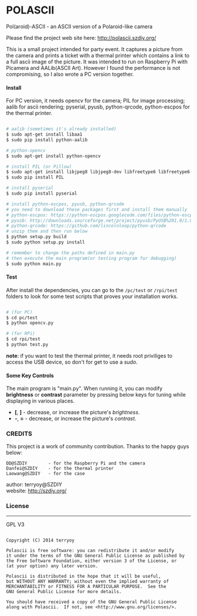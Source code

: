 POLASCII 
========

Pol(aroid)-ASCII - an ASCII version of a Polaroid-like camera

Please find the project web site here:
http://polascii.szdiy.org/

This is a small project intended for party event. It captures a picture from the camera and prints a ticket with a thermal printer which contains a link to a full ascii image of the picture. It was intended to run on Raspberry Pi with Picamera and AALib(ASCII Art). However I found the performance is not compromising, so I also wrote a PC version together. 

#### Install

For PC version, it needs opencv for the camera; PIL for image processing; aalib for ascii rendering; pyserial, pyusb, python-qrcode, python-escpos for the thermal printer.

```bash

# aalib (sometimes it's already installed)
$ sudo apt-get install libaa1
$ sudo pip install python-aalib

# python-opencv
$ sudo apt-get install python-opencv

# install PIL (or Pillow)
$ sudo apt-get install libjpeg8 libjpeg8-dev libfreetype6 libfreetype6-dev zlib1g-dev
$ sudo pip install PIL

# install pyserial
$ sudo pip install pyserial

# install python-escpos, pyusb, python-qrcode
# you need to download these packages first and install them manually
# python-escpos: https://python-escpos.googlecode.com/files/python-escpos-1.0-1.zip
# pyusb: http://downloads.sourceforge.net/project/pyusb/PyUSB%201.0/1.0.0-beta-1/pyusb-1.0.0b1.zip
# python-qrcode: https://github.com/lincolnloop/python-qrcode
# unzip them and then run below
$ python setup.py build
$ sudo python setup.py install

# remember to change the paths defined in main.py
# then execute the main program(or testing program for debugging)
$ sudo python main.py

```

#### Test

After install the dependencies, you can go to the ```/pc/test``` or ```/rpi/test``` folders to look for some test scripts that proves your installation works.

``` bash

# (for PC) 
$ cd pc/test
$ python opencv.py

# (for RPi)
$ cd rpi/test
$ python test.py

```

**note**: if you want to test the thermal printer, it needs root priviliges to access the USB device, so don't for get to use a _sudo_.

#### Some Key Controls

The main program is "main.py". When running it, you can modify **brightness** or **contrast** parameter by pressing below keys for tuning while displaying in various places.

 * **[**, **]** - decrease, or increase the picture's _brightness_.
 * **-**, **=** - decrease, or increase the picture's _contrast_.

### CREDITS

This project is a work of community contribution. Thanks to the happy guys below:

    DD@SZDIY		- for the Raspberry Pi and the camera
    Danfei@SZDIY	- for the thermal printer
    Laowang@SZDIY	- for the case

author: terryoy@SZDIY  
website: http://szdiy.org/


### License
--------------

GPL V3

```text

Copyright (C) 2014 terryoy

Polascii is free software: you can redistribute it and/or modify
it under the terms of the GNU General Public License as published by
the Free Software Foundation, either version 3 of the License, or
(at your option) any later version.

Polascii is distributed in the hope that it will be useful,
but WITHOUT ANY WARRANTY; without even the implied warranty of
MERCHANTABILITY or FITNESS FOR A PARTICULAR PURPOSE.  See the
GNU General Public License for more details.

You should have received a copy of the GNU General Public License
along with Polascii.  If not, see <http://www.gnu.org/licenses/>.

```

